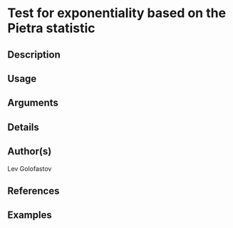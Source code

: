 # Test for exponentiality based on the Pietra statistic

## Description

## Usage

## Arguments

## Details

## Author(s)
Lev Golofastov

## References

## Examples

